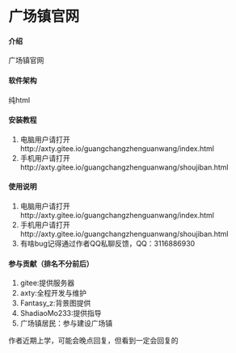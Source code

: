 # 广场镇官网

#### 介绍
广场镇官网

#### 软件架构
纯html


#### 安装教程
1.  电脑用户请打开http://axty.gitee.io/guangchangzhenguanwang/index.html
2.  手机用户请打开http://axty.gitee.io/guangchangzhenguanwang/shoujiban.html


#### 使用说明

1.  电脑用户请打开http://axty.gitee.io/guangchangzhenguanwang/index.html
2.  手机用户请打开http://axty.gitee.io/guangchangzhenguanwang/shoujiban.html
3.  有啥bug记得通过作者QQ私聊反馈，QQ：3116886930

#### 参与贡献（排名不分前后）

1.  gitee:提供服务器
2.  axty:全程开发与维护
3.  Fantasy_z:背景图提供
4.  ShadiaoMo233:提供指导
5.  广场镇居民：参与建设广场镇 

作者近期上学，可能会晚点回复，但看到一定会回复的